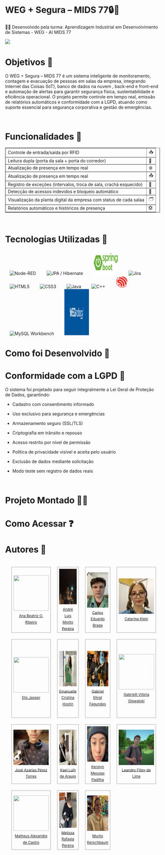 # WEG + Segura – MIDS 77🔒🌱

👩‍💻 Desenvolvido pela turma: Aprendizagem Industrial em Desenvolvimento de Sistemas - WEG - AI MIDS 77

<p align="left">
<img loading="lazy" src="http://img.shields.io/static/v1?label=STATUS&message=EM-DESENVOLVIMENTO&color=GREEN&style=for-the-badge"/>
</p>

# Objetivos 📝

O WEG + Segura – MIDS 77 é um sistema inteligente de monitoramento, contagem e evacuação de pessoas em salas da empresa, integrando Internet das Coisas (IoT), banco de dados na nuvem , back-end e front-end e automação de alertas para garantir segurança física, sustentabilidade e eficiência operacional.
O projeto permite controle em tempo real, emissão de relatórios automáticos e conformidade com a LGPD, atuando como suporte essencial para segurança corporativa e gestão de emergências.

<br>

# Funcionalidades 🔨


<table border="1" cellpadding="10" cellspacing="0">
    <tbody>
                <tr>
            <td>Controle de entrada/saída por RFID</td>
            <td>📥</td>
        </tr>
        <tr>
            <td>Leitura dupla (porta da sala + porta do corredor)</td>
            <td>🔎</td>
        </tr>
        <tr>
            <td>Atualização de presença em tempo real</td>
            <td>⚙️</td>
        </tr>
        <tr>
            <td>Atualização de presença em tempo real</td>
            <td>📤</td>
        </tr>
        <tr>
            <td>Registro de exceções (intervalos, troca de sala, crachá esquecido)</td>
            <td>📖</td>
        </tr>
        <tr>
            <td>Detecção de acessos indevidos e bloqueio automático</td>
            <td>📌</td>
        </tr>
        <tr>
            <td>Visualização da planta digital da empresa com status de cada salaa</td>
            <td>🗂️</td>
        </tr>
        <tr>
            <td>Relatórios automáticos e históricos de presença</td>
            <td>❎</td>
        </tr>
    </tbody>
</table>

<br>




# Tecnologias Utilizadas 👾

<p align="left">
    <img alt="Node-RED" src="https://cdn.jsdelivr.net/gh/devicons/devicon@latest/icons/nodered/nodered-original.svg" width="40" height="40" hspace="15" />
    <img alt="JPA / Hibernate" src="https://cdn.jsdelivr.net/gh/devicons/devicon/icons/hibernate/hibernate-original.svg" width="40" height="40" hspace="15" />
    <img alt="Spring Boot" src="assets/README/springboot.png" width="80" height="80" hspace="15" />
    <img alt="Jira" src="https://cdn.jsdelivr.net/gh/devicons/devicon/icons/jira/jira-original.svg" width="40" height="40" hspace="15" />
    <img alt="HTML5" src="https://cdn.jsdelivr.net/gh/devicons/devicon/icons/html5/html5-original.svg" width="40" height="40" hspace="15" />
    <img alt="CSS3" src="https://cdn.jsdelivr.net/gh/devicons/devicon/icons/css3/css3-original.svg" width="40" height="40" hspace="15" />
    <img alt="Java" src="https://cdn.jsdelivr.net/gh/devicons/devicon/icons/java/java-original.svg" width="40" height="40" hspace="15" />
    <img alt="C++" src="https://cdn.jsdelivr.net/gh/devicons/devicon/icons/cplusplus/cplusplus-original.svg" width="40" height="40" hspace="15" />
    <img alt="ESP32" src="assets/README/esp32.png" width="40" height="40" hspace="15" />
    <img alt="MySQL Workbench" src="https://cdn.jsdelivr.net/gh/devicons/devicon/icons/mysql/mysql-original.svg" width="40" height="40" hspace="15" />
    <img alt="WEGnology" src="assets/README/wegnology.jpg" width="80" height="150" hspace="15" />
</p>

# Como foi Desenvolvido 🤔





# Conformidade com a LGPD 🔐

O sistema foi projetado para seguir integralmente a Lei Geral de Proteção de Dados, garantindo:



- Cadastro com consentimento informado

- Uso exclusivo para segurança e emergências

- Armazenamento seguro (SSL/TLS)

- Criptografia em trânsito e repouso

- Acesso restrito por nível de permissão

- Política de privacidade visível e aceita pelo usuário

- Exclusão de dados mediante solicitação
  
- Modo teste sem registro de dados reais

  <br>


# Projeto Montado 🧑‍💻



# Como Acessar ❓


# Autores 👤

<table style="border-spacing: 20px; border-collapse: separate; width: 100%;"> <tr> <td style="text-align: center; border: 2px solid #ccc; padding: 5px;"> <img loading="lazy" src="https://github.com/user-attachments/assets/9a812c36-e6c9-4009-a76b-20749d0a0a47" width="115" height="115"><br> <sub><a href="https://github.com/Ana18022008">Ana Beatriz O. Ribeiro</a></sub> </td> <td style="text-align: center; border: 2px solid #ccc; padding: 5px;"> <img loading="lazy" src="assets/README/andre.jpg" width="115" height="115"><br> <sub><a href="https://github.com/andrMiotto">André Luis Miotto Pereira</a></sub> </td> <td style="text-align: center; border: 2px solid #ccc; padding: 5px;"> <img loading="lazy" src="assets/README/CarlosEduardo.jpeg" width="115" height="115"><br> <sub><a href="https://github.com">Carlos Eduardo Braga</a></sub> </td> <td style="text-align: center; border: 2px solid #ccc; padding: 5px;"> <img loading="lazy" src="assets/README/catarina.jpg" width="115" height="115"><br> <sub><a href="https://github.com/Catarina0830">Catarina Klein</a></sub> </td> <td style="text-align: center; border: 2px solid #ccc; padding: 5px;"> <img loading="lazy" src="assets/README/daniel.jpg" width="115" height="115"><br> <sub><a href="https://github.com/danielSismer">Daniel Vinicius Rios Sismer</a></sub> </td> <td style="text-align: center; border: 2px solid #ccc; padding: 5px;"> <img loading="lazy" src="assets/README/eduardo.jpg" width="115" height="115"><br> <sub><a href="https://github.com/EduardoDias1902">Eduardo Dias da Maia</a></sub> </td> </tr> <tr> <td style="text-align: center; border: 2px solid #ccc; padding: 5px;"> <img loading="lazy" src="https://github.com/user-attachments/assets/c9277e3f-f8d7-4bdc-b351-fd665145d635" width="115" height="115"><br> <sub><a href="https://github.com/Liiiiisssz">Elis Jasper</a></sub> </td> <td style="text-align: center; border: 2px solid #ccc; padding: 5px;"> <img loading="lazy" src="assets/README/emanuelle.jpg" width="115" height="115"><br> <sub><a href="https://github.com/manu-hostin">Emanuelle Cristina Hostin</a></sub> </td> <td style="text-align: center; border: 2px solid #ccc; padding: 5px;"> <img loading="lazy" src="assets/README/fagundes.jpg" width="115" height="115"><br> <sub><a href="https://github.com/gabrielEFagundes">Gabriel Ehrat Fagundes</a></sub> </td> <td style="text-align: center; border: 2px solid #ccc; padding: 5px;"> <img loading="lazy" src="https://github.com/user-attachments/assets/f1da660f-f2a2-40bd-a466-bad4d5351e6d" width="115" height="115"><br> <sub><a href="https://github.com/Viihh-77">Gabrielli Vitória Glowatski</a></sub> </td> <td style="text-align: center; border: 2px solid #ccc; padding: 5px;"> <img loading="lazy" src="assets/README/hugo.jpg" width="115" height="115"><br> <sub><a href="https://github.com/HugoDeleonP">Hugo Deleon Giminiani de Souza Paim</a></sub> </td> <td style="text-align: center; border: 2px solid #ccc; padding: 5px;"> <img loading="lazy" src="assets/README/Yasmin.jpg" width="115" height="115"><br> <sub><a href="https://github.com/min07775">Iasmin Nunes</a></sub> </td> </tr> <tr> <td style="text-align: center; border: 2px solid #ccc; padding: 5px;"> <img loading="lazy" src="assets/README/jose.jpg" width="115" height="115"><br> <sub><a href="https://github.com/Jose7764">José Azarías Pérez Torres</a></sub> </td> <td style="text-align: center; border: 2px solid #ccc; padding: 5px;"> <img loading="lazy" src="assets/README/kael.jpg" width="115" height="115"><br> <sub><a href="https://github.com/KaelLuih">Kael Luih de Araujo</a></sub> </td> <td style="text-align: center; border: 2px solid #ccc; padding: 5px;"> <img loading="lazy" src="assets/README/kerolyn.jpg" width="115" height="115"><br> <sub><a href="https://github.com/kerolynpadilha">Kerolyn Messias Padilha</a></sub> </td> <td style="text-align: center; border: 2px solid #ccc; padding: 5px;"> <img loading="lazy" src="assets/README/leandro.png" width="115" height="115"><br> <sub><a href="https://github.com/leandroFilipy">Leandro Filipy de Lima</a></sub> </td> <td style="text-align: center; border: 2px solid #ccc; padding: 5px;"> <img loading="lazy" src="assets/README/lucas.jpg" width="115" height="115"><br> <sub><a href="https://github.com/lucasschlei">Lucas Schlei</a></sub> </td> <td style="text-align: center; border: 2px solid #ccc; padding: 5px;"> <img loading="lazy" src="assets/README/maria.jpg" width="115" height="115"><br> <sub><a href="https://github.com/Dudazabel">Maria Eduarda Zabel</a></sub> </td> </tr> <tr> <td style="text-align: center; border: 2px solid #ccc; padding: 5px;"> <img loading="lazy" src="" width="115" height="115"><br> <sub><a href="https://github.com/Matheus089107">Matheus Alexandre de Castro</a></sub> </td> <td style="text-align: center; border: 2px solid #ccc; padding: 5px;"> <img loading="lazy" src="assets/README/Melissa.png" width="115" height="115"><br> <sub><a href="https://github.com/melll1601">Melissa Rafaela Pereira</a></sub> </td> <td style="text-align: center; border: 2px solid #ccc; padding: 5px;"> <img loading="lazy" src="assets/README/murilo.jpg" width="115" height="115"><br> <sub><a href="https://github.com/Murilo2901">Murilo Kerschbaum</a></sub> </td> </tr> </table>


 



